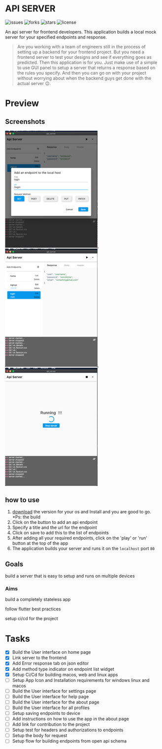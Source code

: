 # API SERVER

![issues](https://img.shields.io/github/issues/AnthonyAniobi/Api_Server)
![forks](https://img.shields.io/github/forks/AnthonyAniobi/Api_Server)
![stars](https://img.shields.io/github/stars/AnthonyAniobi/Api_Server)
![license](https://img.shields.io/github/license/AnthonyAniobi/Api_Server)

An api server for frontend developers. This application builds a local mock server for your specified endpoints and response.


> Are you working with a team of engineers still in the process of setting up a backend for your frontend project. But you need a frontend server to test your designs and see if everything goes as predicted. Then this application is for you.
> Just make use of a simple to use GUI panel to setup a server that returns a response based on the rules you specify. And then you can go on with your project without worrying about when the backend guys get done with the actual server 😉.

# Preview

## Screenshots
<img src="screenshots/add_endpoint.png" width=300/>,<img src="screenshots/endpoints_page.png" width=300/>,<img src="screenshots/running_endpoints.png" width=300/>


## how to use
1. [download](https://github.com/AnthonyAniobi/Api_Server/releases) the version for your os and Install and you are good to go. *Ps: the build
2. Click on the button to add an api endpoint
3. Specify a title and the url for the endpoint
4. Click on save to add this to the list of endpoints
5. After adding all your required endpoints, click on the 'play' or 'run' button at the top of the app
6. The application builds your server and runs it on the `localhost` port `80`


## Goals
build a server that is easy to setup and runs on multiple devices

### Aims
build a completely stateless app

follow flutter best practices

setup ci/cd for the project

# Tasks
- [x] Build the User interface on home page
- [x] Link server to the frontend
- [x] Add Error response tab on json editor
- [x] Add method type indicator on endpoint list widget
- [x] Setup Ci/Cd for building macos, web and linux apps
- [ ] Setup App Icon and Installation requirements for windows linux and macos
- [ ] Build the User interface for settings page
- [ ] Build the User interface for help page
- [ ] Build the User interface for the about page
- [ ] Build the User interface for all profiles
- [ ] Setup saving endpoints to device
- [ ] Add instructions on how to use the app in the about page
- [ ] Add link for contribution to the project 
- [ ] Setup test for headers and authorizations to endpoints
- [ ] Setup the body for request
- [ ] Setup flow for building endpoints from open api schema